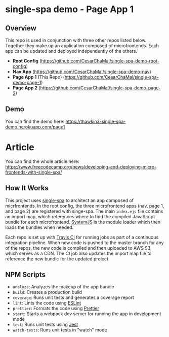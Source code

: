 # single-spa demo - Page App 1

## Overview

This repo is used in conjunction with three other repos listed below. Together they make up an application composed of microfrontends. Each app can be updated and deployed independently of the others.

- **Root Config** (https://github.com/CesarChaMal/single-spa-demo-root-config)
- **Nav App** (https://github.com/CesarChaMal/single-spa-demo-nav)
- **Page App 1** (This Repo) (https://github.com/CesarChaMal/single-spa-demo-page-1)
- **Page App 2** (https://github.com/CesarChaMal/single-spa-demo-page-2)

## Demo

You can find the demo here: https://thawkin3-single-spa-demo.herokuapp.com/page1

# Article

You can find the whole article here: https://www.freecodecamp.org/news/developing-and-deploying-micro-frontends-with-single-spa/

## How It Works

This project uses [single-spa](https://single-spa.js.org/) to architect an app composed of micrfrontends. In the root config, the three microfrontend apps (nav, page 1, and page 2) are registered with singe-spa. The main `index.ejs` file contains an import map, which references where to find the compiled JavaScript bundle for each microfrontend. [SystemJS](https://github.com/systemjs/systemjs) is the module loader which then loads the bundles when needed.

Each repo is set up with [Travis CI](https://travis-ci.org/) for running jobs as part of a continuous integration pipeline. When new code is pushed to the master branch for any of the repos, the new code is compiled and then uploaded to AWS S3, which serves as a CDN. The CI job also updates the import map file to reference the new bundle for the updated project.

## NPM Scripts

- `analyze`: Analyzes the makeup of the app bundle
- `build`: Creates a production build
- `coverage`: Runs unit tests and generates a coverage report
- `lint`: Lints the code using [ESLint](https://eslint.org/)
- `prettier`: Formats the code using [Prettier](https://prettier.io/)
- `start`: Starts a webpack dev server for running the app in development mode
- `test`: Runs unit tests using [Jest](https://jestjs.io/)
- `watch-tests`: Runs unit tests in "watch" mode
